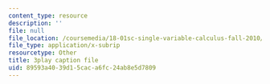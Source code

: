 ```yaml
---
content_type: resource
description: ''
file: null
file_location: /coursemedia/18-01sc-single-variable-calculus-fall-2010/89593a4039d15caca6fc24ab8e5d7809_jBkXbAgMj6s.vtt
file_type: application/x-subrip
resourcetype: Other
title: 3play caption file
uid: 89593a40-39d1-5cac-a6fc-24ab8e5d7809
---
```

